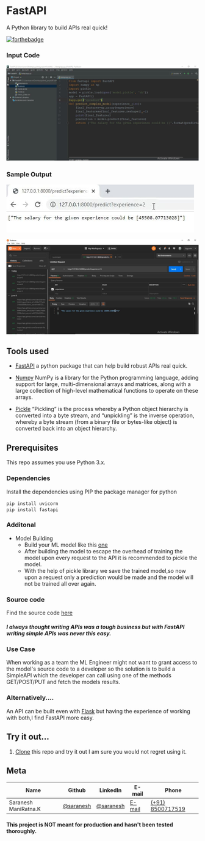 # FastAPI
A Python library to build APIs real quick!

[![forthebadge](https://forthebadge.com/images/badges/made-with-python.svg)](https://forthebadge.com)

### Input Code 
![alt text](https://github.com/sarnesh444/FastAPI/blob/master/basecode.JPG)

### Sample Output
![alt text](https://github.com/sarnesh444/FastAPI/blob/master/browser.JPG)

![alt text](https://github.com/sarnesh444/FastAPI/blob/master/postman.JPG)

## Tools used

* [FastAPI](https://fastapi.tiangolo.com/) a python package that can help build robust APIs real quick.

* [Numpy](https://numpy.org/) NumPy is a library for the Python programming language, adding support for large, multi-dimensional arrays and matrices, along with a large collection of high-level mathematical functions to operate on these arrays.

* [Pickle](https://docs.python.org/2/library/pickle.html) “Pickling” is the process whereby a Python object hierarchy is converted into a byte stream, and “unpickling” is the inverse operation, whereby a byte stream (from a binary file or bytes-like object) is converted back into an object hierarchy.

## Prerequisites

This repo assumes you use Python 3.x.

### Dependencies
Install the dependencies using PIP the package manager for python

```
pip install uvicorn
pip install fastapi
```

### Additonal

* Model Building
  * Build your ML model like this [one](https://github.com/sarnesh444/FastAPI/blob/master/model.py)
  * After building the model to escape the overhead of training the model upon every request to the API it is recommended to pickle the model.
  * With the help of pickle library we save the trained model,so now upon a request only a prediction would be made and the model will not be trained all over again.
 
### Source code
Find the source code [here](https://github.com/sarnesh444/FastAPI/blob/master/fastapiapp.py)

##### I always thought writing APIs was a tough business but with FastAPI writing simple APIs was never this easy.

### Use Case

When working as a team the ML Engineer might not want to grant access to the model's source code to a developer so the solution is to build a SimpleAPI which the developer can call using one of the methods GET/POST/PUT and fetch the models results.
 
 ### Alternatively....
 An API can be built even with [Flask](https://flask.palletsprojects.com/en/1.1.x/) but having the experience of working with both,I find FastAPI more easy.

## Try it out...

1. [Clone](https://github.com/sarnesh444/FastAPI.git) this repo and try it out I am sure you would not regret using it.

## Meta 

| Name | Github | LinkedIn | E-mail | Phone|
| --- | --- | --- | --- | --- |
| Saranesh ManiRatna.K | [@saranesh](https://github.com/sarnesh444) | [@saranesh](https://www.linkedin.com/in/saranesh-kanumuri-17a7a5181/) |[E-mail](mailto:sarnesh444@gmail.com) | [(+91) 8500717519](tel:+918500717519)

#### This project is NOT meant for production and hasn't been tested thoroughly.


